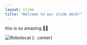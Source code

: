 ```yaml
---
layout: slide
title: "Welcome to our slide deck!"
---
```


this is so amazing 🚙🚀

![Robotocat](https://octodex.github.com/images/Robotocat.png)
{: .center}
